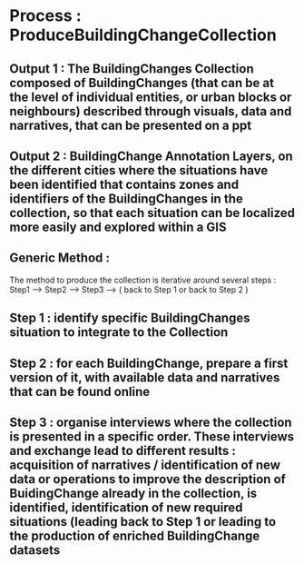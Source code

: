 # Process : ProduceBuildingChangeCollection  

## Output 1 : The BuildingChanges Collection composed of BuildingChanges (that can be at the level of individual entities, or urban blocks or neighbours) described through visuals, data and narratives, that can be presented on a ppt 
## Output 2 : BuildingChange Annotation Layers, on the different cities where the situations have been identified that contains zones and identifiers of the BuildingChanges in the collection, so that each situation can be localized more easily and explored within a GIS

## Generic Method : 
The method to produce the collection is iterative around several steps : Step1 -->  Step2 --> Step3 --> ( back to Step 1 or back to Step 2 )

## Step 1 : identify specific BuildingChanges situation to integrate to the Collection
## Step 2 : for each BuildingChange, prepare a first version of it, with available data and narratives that can be found online
## Step 3 : organise interviews where the collection is presented in a specific order. These interviews and exchange lead to different results : acquisition of narratives / identification of new data or operations to improve the description of BuidingChange already in the collection,   is identified, identification of new  required situations (leading back to Step 1 or leading to the production of enriched BuildingChange datasets   


